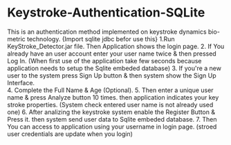 # Keystroke-Authentication-SQLite
This is an authentication method implemented on keystroke dynamics bio-metric technology. 
{Import sqlite jdbc befor use this}
1.Run KeyStroke_Detector.jar file. Then Application shows the login page.
2. If You already have an user account enter your user name twice & then pressed Log In.
(When first use of the application take few seconds because application needs to setup the Sqlite embeded database)
3. If you're a new user to the system press Sign Up button & then system show the Sign Up Interface.  
4. Complete the Full Name & Age (Optional).
5. Then enter a unique user name & press Analyze button 10 times. then application indicates your key stroke properties.
(System check entered user name is not already used one)
6. After analizing the keystroke system enable the Register Button & Press it. then system send user data to Sqlite embeded database.
7. Then You can access to application using your username in login page.
(stroed user credentials are update when you login)
